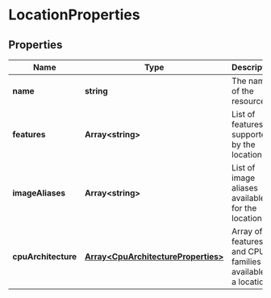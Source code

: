# LocationProperties

## Properties
| Name | Type | Description | Notes |
| ------------ | ------------- | ------------- | ------------- |
| **name** | **string** | The name of the  resource. | [optional] [default to undefined] |
| **features** | **Array&lt;string&gt;** | List of features supported by the location | [optional] [readonly] [default to undefined] |
| **imageAliases** | **Array&lt;string&gt;** | List of image aliases available for the location | [optional] [readonly] [default to undefined] |
| **cpuArchitecture** | [**Array&lt;CpuArchitectureProperties&gt;**](CpuArchitectureProperties.md) | Array of features and CPU families available in a location | [optional] [readonly] [default to undefined] |


